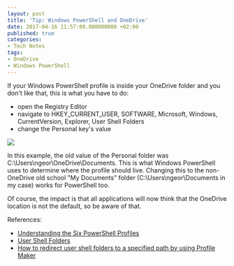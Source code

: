 ```yaml
---
layout: post
title: 'Tip: Windows PowerShell and OneDrive'
date: 2017-04-16 11:57:09.000000000 +02:00
published: true
categories:
- Tech Notes
tags:
- OneDrive
- Windows PowerShell
---
```


If your Windows PowerShell profile is inside your OneDrive folder and you don't like that, this is what you have to do:<!--more-->
<ul>
<li>open the Registry Editor</li>
<li>navigate to HKEY_CURRENT_USER, SOFTWARE, Microsoft, Windows, CurrentVersion, Explorer, User Shell Folders</li>
<li>change the Personal key's value</li>
</ul>

<img src="{{ site.baseurl }}/assets/2017/04/16/13_51_21-registry-editor.png" />

In this example, the old value of the Personal folder was C:\Users\ngeor\OneDrive\Documents. This is what Windows PowerShell uses to determine where the profile should live. Changing this to the non-OneDrive old school "My Documents" folder (C:\Users\ngeor\Documents in my case) works for PowerShell too.

Of course, the impact is that all applications will now think that the OneDrive location is not the default, so be aware of that.

References:
<ul>
<li><a href="https://blogs.technet.microsoft.com/heyscriptingguy/2012/05/21/understanding-the-six-powershell-profiles/" target="_blank">Understanding the Six PowerShell Profiles</a></li>
<li><a href="https://technet.microsoft.com/en-us/library/cc962613.aspx" target="_blank">User Shell Folders</a></li>
<li><a href="https://support.microsoft.com/en-us/help/931087/how-to-redirect-user-shell-folders-to-a-specified-path-by-using-profile-maker" target="_blank">How to redirect user shell folders to a specified path by using Profile Maker</a></li>
</ul>
